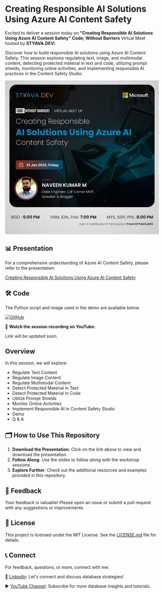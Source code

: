 # Creating Responsible AI Solutions Using Azure AI Content Safety 

Excited to deliver a session today on **"Creating Responsible AI Solutions Using Azure AI Content Safety"**  **Code; Without Barriers** Virtual Meet hosted by **STYAVA.DEV**!.

Discover how to build responsible AI solutions using Azure AI Content Safety. This session explores regulating text, image, and multimodal content, detecting protected material in text and code, utilizing prompt shields, monitoring online activities, and implementing responsible AI practices in the Content Safety Studio.

![Session_2025/images/31012025_ContentSafety.jpeg](https://github.com/navindevan/tech_time_with_naveen/blob/main/Session_2025/images/31012025_ContentSafety.jpeg)

## 📊 Presentation

For a comprehensive understanding of Azure AI Content Safety, please refer to the presentation:

[Creating Responsible AI Solutions Using Azure AI Content Safety ](https://github.com/navindevan/tech_time_with_naveen/blob/main/Session_2025/presentation/AzureAIContentSafety.pdf)

## 🛠️ Code

The Python script and image used in the demo are available below.

[![GitHub](https://img.shields.io/badge/Code-GitHub-black?logo=github)](https://github.com/navindevan/tech_time_with_naveen/tree/main/Session_2025/code/ContentSafety)

🎥 **Watch the session recording on YouTube:**  

Link will be updated soon.

## Overview

In this session, we will explore:
  - Regulate Text Content
  - Regulate Image Content
  - Regulate Multimodal Content
  - Detect Protected Material in Text
  - Detect Protected Material in Code
  - Utilize Prompt Shields
  - Monitor Online Activities
  - Implement Responsible AI in Content Safety Studio
  - Demo
  - Q & A
  
## 🗂️ How to Use This Repository

1. **Download the Presentation**: Click on the link above to view and download the presentation.
2. **Follow Along**: Use the slides to follow along with the workshop sessions.
3. **Explore Further**: Check out the additional resources and examples provided in this repository.

## 📝 Feedback

Your feedback is valuable! Please open an issue or submit a pull request with any suggestions or improvements.

## 📜 License

This project is licensed undet the MIT License. See the [LICENSE.md](LICENSE) file for details.

## 📞 Connect

For feedback, questions, or more, connect with me:

🔗 [LinkedIn](https://www.linkedin.com/in/naveenkumarm): Let's connect and discuss database strategies!

▶️ [YouTube Channel](https://www.youtube.com/@ttwithnaveen): Subscribe for more database insights and tutorials.
